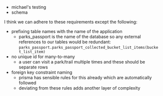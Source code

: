 -  michael's testing
- schema

I think we can adhere to these requirements except the following:

- prefixing table names with the name of the application
	- parks_passport is the name of the database so any external references to our tables would be redundant: `parks_passport.parks_passport_collected_bucket_list_items(bucket_list_item)`
- no unique id for many-to-many
	- a user can visit a park/trail multiple times and these should be separate rows
- foreign key constraint naming
	- prisma has sensible rules for this already which are automatically followed
	- deviating from these rules adds another layer of complexity

